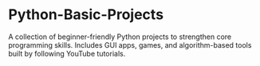 # Python-Basic-Projects
A collection of beginner-friendly Python projects to strengthen core programming skills. Includes GUI apps, games, and algorithm-based tools built by following YouTube tutorials.

